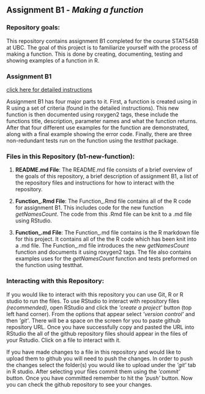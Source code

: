 ## Assignment B1 - *Making a function*

### **Repository goals:**

This repository contains assignment B1 completed for the course STAT545B at UBC. The goal of this project is to familiarize yourself with the process of making a function. This is done by creating, documenting, testing and showing examples of a function in R. 

### **Assignment B1** 
[click here for detailed instructions](https://stat545.stat.ubc.ca/assignments/assignment-b1/) 

Assignment B1 has four major parts to it. First, a function is created using in R using a set of criteria (found in the detailed instructions). This new function is then documented using roxygen2 tags, these include the functions title, description, parameter names and what the function returns. After that four different use examples for the function are demonstrated, along with a final example showing the error code. Finally, there are three non-redundant tests run on the function using the *testthat* package.

### Files in this Repository (b1-new-function): 

1.	**README.md File**:
The README.md file consists of a brief overview of the goals of this repository, a brief description of assignment B1, a list of the repository files and instructions for how to interact with the repository. 

2.	**Function_.Rmd File**:
The Function_.Rmd file contains all of the R code for assignment B1. This includes code for the new function *getNamesCount*. The code from this .Rmd file can be knit to a .md file using RStudio.
 
3.  **Function_.md File**:
The Function_.md file contains is the R markdown file for this project. It contains all of the the R code which has been knit into a .md file. The Function_.md file introduces the new *getNamesCount* function and documents it using roxygen2 tags. The file also contains examples uses for the *getNamesCount* function and tests preformed on the function using testthat.


### Interacting with this Repository: 

If you would like to interact with this repository you can use Git, R or R studio to run the files. To use RStudio to interact with repository files *(recommended)*, open RStudio and click the *'create a project'* button (top left hand corner). From the options that appear select *'version control'* and then *'git'*. There will be a space on the screen for you to paste github repository URL. Once you have successfully copy and pasted the URL into RStudio the all of the github repository files should appear in the files of your Rstudio. Click on a file to interact with it.

If you have made changes to a file in this repository and would like to upload them to github you will need to push the changes. In order to push the changes select the folder(s) you would like to upload under the *'git'* tab in R studio. After selecting your files commit them using the *'commit'* button. Once you have committed remember to hit the *'push'* button. Now you can check the github repository to see your changes.
